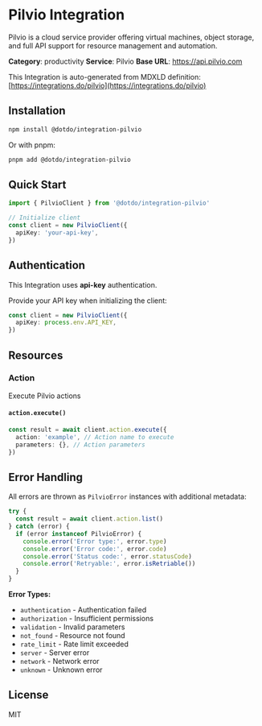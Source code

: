 # Pilvio Integration

Pilvio is a cloud service provider offering virtual machines, object storage, and full API support for resource management and automation.

**Category**: productivity
**Service**: Pilvio
**Base URL**: https://api.pilvio.com

This Integration is auto-generated from MDXLD definition: [https://integrations.do/pilvio](https://integrations.do/pilvio)

## Installation

```bash
npm install @dotdo/integration-pilvio
```

Or with pnpm:

```bash
pnpm add @dotdo/integration-pilvio
```

## Quick Start

```typescript
import { PilvioClient } from '@dotdo/integration-pilvio'

// Initialize client
const client = new PilvioClient({
  apiKey: 'your-api-key',
})
```

## Authentication

This Integration uses **api-key** authentication.

Provide your API key when initializing the client:

```typescript
const client = new PilvioClient({
  apiKey: process.env.API_KEY,
})
```

## Resources

### Action

Execute Pilvio actions

#### `action.execute()`

```typescript
const result = await client.action.execute({
  action: 'example', // Action name to execute
  parameters: {}, // Action parameters
})
```

## Error Handling

All errors are thrown as `PilvioError` instances with additional metadata:

```typescript
try {
  const result = await client.action.list()
} catch (error) {
  if (error instanceof PilvioError) {
    console.error('Error type:', error.type)
    console.error('Error code:', error.code)
    console.error('Status code:', error.statusCode)
    console.error('Retryable:', error.isRetriable())
  }
}
```

**Error Types:**

- `authentication` - Authentication failed
- `authorization` - Insufficient permissions
- `validation` - Invalid parameters
- `not_found` - Resource not found
- `rate_limit` - Rate limit exceeded
- `server` - Server error
- `network` - Network error
- `unknown` - Unknown error

## License

MIT

